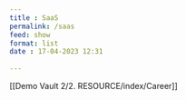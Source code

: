 ```yaml
---
title : SaaS
permalink: /saas
feed: show
format: list
date : 17-04-2023 12:31
 
---
```


[[Demo Vault 2/2. RESOURCE/index/Career]]

